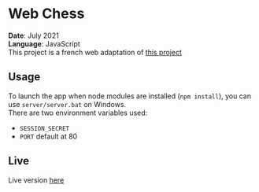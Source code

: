 # Web Chess
**Date**: July 2021  
**Language**: JavaScript  
This project is a french web adaptation of [this project](https://github.com/Toninja2/tChess.git)

## Usage
To launch the app when node modules are installed (`npm install`), you can use `server/server.bat` on Windows.  
There are two environment variables used:  
- `SESSION_SECRET`
- `PORT` default at 80

## Live
Live version [here](https://tchess-web.herokuapp.com/)